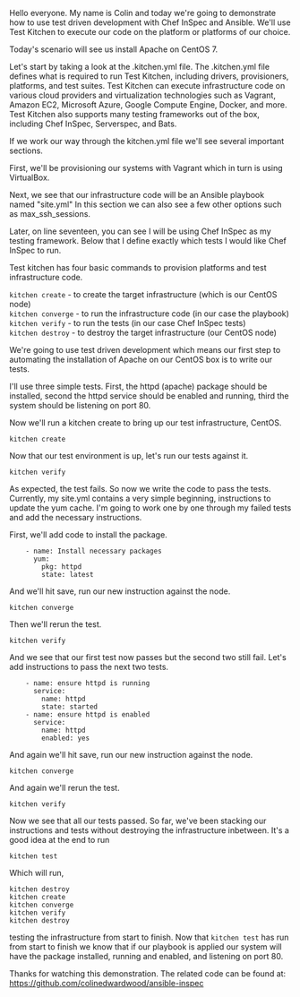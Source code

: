 Hello everyone. My name is Colin and today we're going to demonstrate how to use test driven development with Chef InSpec and Ansible. We'll use Test Kitchen to execute our code on the platform or platforms of our choice.

Today's scenario will see us install Apache on CentOS 7.

Let's start by taking a look at the .kitchen.yml file. The .kitchen.yml file defines what is required to run Test Kitchen, including drivers, provisioners, platforms, and test suites. Test Kitchen can execute infrastructure code on various cloud providers and virtualization technologies such as Vagrant, Amazon EC2, Microsoft Azure, Google Compute Engine, Docker, and more. Test Kitchen also supports many testing frameworks out of the box, including Chef InSpec, Serverspec, and Bats. 

If we work our way through the kitchen.yml file we'll see several important sections. 

First, we'll be provisioning our systems with Vagrant which in turn is using VirtualBox.

Next, we see that our infrastructure code will be an Ansible playbook named "site.yml" In this section we can also see a few other options such as max_ssh_sessions. 

Later, on line seventeen, you can see I will be using Chef InSpec as my testing framework. Below that I define exactly which tests I would like Chef InSpec to run.

Test kitchen has four basic commands to provision platforms and test infrastructure code. 

`kitchen create` - to create the target infrastructure (which is our CentOS node)  
`kitchen converge` - to run the infrastructure code (in our case the playbook)  
`kitchen verify` - to run the tests (in our case Chef InSpec tests)  
`kitchen destroy` - to destroy the target infrastructure (our CentOS node)  

We're going to use test driven development which means our first step to automating the installation of Apache on our CentOS box is to write our tests.

I'll use three simple tests. First, the httpd (apache) package should be installed, second the httpd service should be enabled and running, third the system should be listening on port 80.

Now we'll run a kitchen create to bring up our test infrastructure, CentOS.

`kitchen create`

Now that our test environment is up, let's run our tests against it.

`kitchen verify`

As expected, the test fails. So now we write the code to pass the tests.  Currently, my site.yml contains a very simple beginning, instructions to update the yum cache. I'm going to work one by one through my failed tests and add the necessary instructions.

First, we'll add code to install the package.

```
    - name: Install necessary packages  
      yum:  
        pkg: httpd  
        state: latest  
```

And we'll hit save, run our new instruction against the node.

`kitchen converge`

Then we'll rerun the test.

`kitchen verify`

And we see that our first test now passes but the second two still fail. Let's add instructions to pass the next two tests.

```
    - name: ensure httpd is running
      service:
        name: httpd 
        state: started
    - name: ensure httpd is enabled
      service:
        name: httpd
        enabled: yes
```

And again we'll hit save, run our new instruction against the node.

`kitchen converge`

And again we'll rerun the test.

`kitchen verify`

Now we see that all our tests passed. So far, we've been stacking our instructions and tests without destroying the infrastructure inbetween. It's a good idea at the end to run

`kitchen test`

Which will run,

```
kitchen destroy
kitchen create
kitchen converge
kitchen verify
kitchen destroy
```

testing the infrastructure from start to finish. Now that `kitchen test` has run from start to finish we know that if our playbook is applied our system will have the package installed, running and enabled, and listening on port 80.

Thanks for watching this demonstration. The related code can be found at:
https://github.com/colinedwardwood/ansible-inspec


